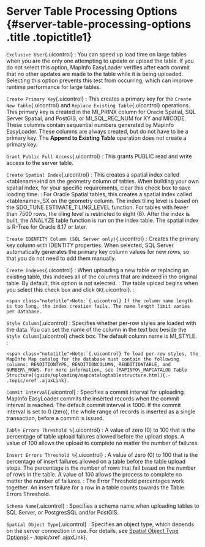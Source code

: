 Server Table Processing Options {#server-table-processing-options .title .topictitle1}
===============================

`Exclusive User`{.uicontrol}
:   You can speed up load time on large tables when you are the only one attempting to update or upload the table. If you do not select this option, MapInfo EasyLoader verifies after each commit that no other updates are made to the table while it is being uploaded. Selecting this option prevents this test from occurring, which can improve runtime performance for large tables.

`Create Primary Key`{.uicontrol}
:   This creates a primary key for the `Create New Table`{.uicontrol} and `Replace Existing Table`{.uicontrol} operations. This primary key is created in the MI\_PRINX column for Oracle Spatial, SQL Server Spatial, and PostGIS, or MI\_SQL\_REC\_NUM for XY and MICODE. These columns contain sequential numbers generated by MapInfo EasyLoader. These columns are always created, but do not have to be a primary key. The **Append to Existing Table** operation does not create a primary key.

`Grant Public Full Access`{.uicontrol}
:   This grants PUBLIC read and write access to the server table.

`Create Spatial Index`{.uicontrol}
:   This creates a spatial index called &lt;tablename&gt;ind on the geometry column of tables. When building your own spatial index, for your specific requirements, clear this check box to save loading time.
:   For Oracle Spatial tables, this creates a spatial index called &lt;tablename&gt;\_SX on the geometry column. The index tiling level is based on the SDO\_TUNE.ESTIMATE\_TILING\_LEVEL function. For tables with fewer than 7500 rows, the tiling level is restricted to eight (8). After the index is built, the ANALYZE table function is run on the index table. The spatial index is R-Tree for Oracle 8.17 or later.

`Create IDENTITY Column (SQL Server only)`{.uicontrol}
:   Creates the primary key column with IDENTITY properties. When selected, SQL Server automatically generates the primary key column values for new rows, so that you do not need to add them manually.

`Create Indexes`{.uicontrol}
:   When uploading a new table or replacing an existing table, this indexes all of the columns that are indexed in the original table. By default, this option is not selected.
:   The table upload begins when you select this check box and click `OK`{.uicontrol}.
:   

    <span class="notetitle">Note:`{.uicontrol} If the column name length is too long, the index creation fails. The name length limit varies per database.

    

`Style Column`{.uicontrol}
:   Specifies whether per-row styles are loaded with the data. You can set the name of the column in the text box beside the `Style Column`{.uicontrol} check box. The default column name is MI\_STYLE.
:   

    <span class="notetitle">Note:`{.uicontrol} To load per-row styles, the MapInfo Map catalog for the database must contain the following columns: RENDITIONTYPE, RENDITIONCOLUMN, RENDITIONTABLE, and NUMBER\_ROWS. For more information, see [MAPINFO\_MAPCATALOG Table Structure](guide/uploading/mapcatalogtablestructure.html){.- .topic/xref .ajaxLink}.

    

`Commit Interval`{.uicontrol}
:   Specifies a commit interval for uploading. MapInfo EasyLoader commits the inserted records when the commit interval is reached. The default commit interval is 1000. If the commit interval is set to 0 (zero), the whole range of records is inserted as a single transaction, before a commit is issued.

`Table Errors Threshold %`{.uicontrol}
:   A value of zero (0) to 100 that is the percentage of table upload failures allowed before the upload stops. A value of 100 allows the upload to complete no matter the number of failures.

`Insert Errors Threshold %`{.uicontrol}
:   A value of zero (0) to 100 that is the percentage of insert failures allowed on a table before the table upload stops. The percentage is the number of rows that fail based on the number of rows in the table. A value of 100 allows the process to complete no matter the number of failures.
:   The Error Threshold percentages work together. An insert failure for a row in a table counts towards the Table Errors Threshold.

`Schema Name`{.uicontrol}
:   Specifies a schema name when uploading tables to SQL Server, or PostgresSQL and/or PostGIS.

`Spatial Object Type`{.uicontrol}
:   Specifies an object type, which depends on the server connection in use. For details, see [Spatial Object Type Options](guide/uploading/spatialobjectypeoptions.html){.- .topic/xref .ajaxLink}.

